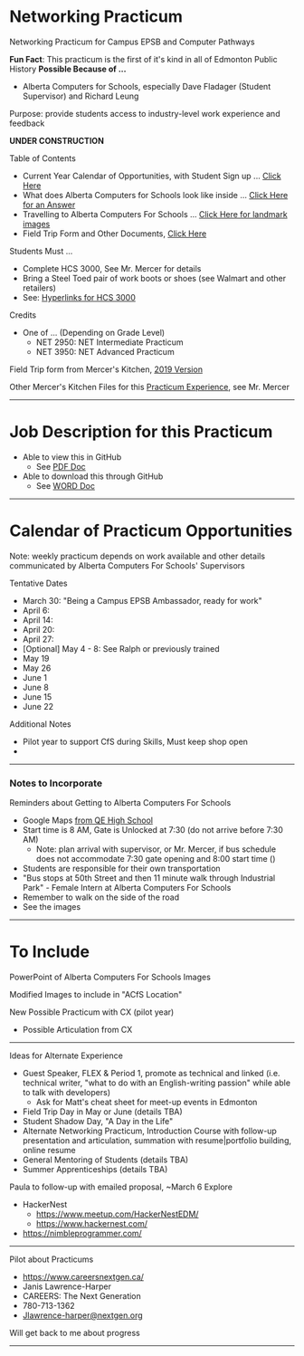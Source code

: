 # Networking Practicum
Networking Practicum for Campus EPSB and Computer Pathways

**Fun Fact**: This practicum is the first of it's kind in all of Edmonton Public History
**Possible Because of ...**
- Alberta Computers for Schools, especially Dave Fladager (Student Supervisor) and Richard Leung

Purpose: provide students access to industry-level work experience and feedback

**UNDER CONSTRUCTION**

Table of Contents
- Current Year Calendar of Opportunities, with Student Sign up ... <a href="">Click Here</a>
- What does Alberta Computers for Schools look like inside ... <a href="">Click Here for an Answer</a>
- Travelling to Alberta Computers For Schools ... <a href="">Click Here for landmark images</a>
- Field Trip Form and Other Documents, <a href="">Click Here</a>

Students Must ...
- Complete HCS 3000, See Mr. Mercer for details
- Bring a Steel Toed pair of work boots or shoes (see Walmart and other retailers)
- See: <a href="https://docs.google.com/document/d/18YsjGPuTiwOqYvr-_cPWc8QZwz1dsc8kF1SU9UMOOBY/edit">Hyperlinks for HCS 3000</a>

Credits
- One of ... (Depending on Grade Level)
  - NET 2950: NET Intermediate Practicum
  - NET 3950: NET Advanced Practicum

Field Trip form from Mercer's Kitchen, <a href="https://drive.google.com/drive/folders/1tGkdQxe70hmjIGnzpDnrEluSLTecXAa-">2019 Version</a>

Other Mercer's Kitchen Files for this <a href="https://drive.google.com/drive/folders/11nQuIFkx8B0kv1Cw1ZJG4oDsWE_t5vNQ">Practicum Experience</a>, see Mr. Mercer

---

# Job Description for this Practicum
- Able to view this in GitHub
  - See <a href="https://github.com/MercersKitchen/Networking-Practicum/blob/master/Job%20Description/Program%20Responsibilities.pdf">PDF Doc</a>
- Able to download this through GitHub
  - See <a href="https://github.com/MercersKitchen/Networking-Practicum/blob/master/Job%20Description/Program%20Responsibilities.docx">WORD Doc</a>

---

# Calendar of Practicum Opportunities

Note: weekly practicum depends on work available and other details communicated by Alberta Computers For Schools' Supervisors

Tentative Dates
- March 30: "Being a Campus EPSB Ambassador, ready for work"
- April 6:
- April 14:
- April 20:
- April 27:
- [Optional] May 4 - 8: See Ralph or previously trained
- May 19
- May 26
- June 1
- June 8
- June 15
- June 22

Additional Notes
- Pilot year to support CfS during Skills, Must keep shop open
-
---

### Notes to Incorporate

Reminders about Getting to Alberta Computers For Schools
- Google Maps <a href="https://www.google.com/maps/dir/Queen+Elizabeth+School,+9425+132+Ave+NW,+Edmonton,+AB+T5E+0Y4/alberta+computers+for+schools/@53.5532357,-113.452594,13z/data=!3m1!4b1!4m13!4m12!1m5!1m1!1s0x53a0236577265d81:0x2aacfdc438e98ee2!2m2!1d-113.4881316!2d53.5914815!1m5!1m1!1s0x53a023fc140fc9ab:0x1612c35c832232af!2m2!1d-113.4102319!2d53.520873">from QE High School</a>
- Start time is 8 AM, Gate is Unlocked at 7:30 (do not arrive before 7:30 AM)
  - Note: plan arrival with supervisor, or Mr. Mercer, if bus schedule does not accommodate 7:30 gate opening and 8:00 start time ()
- Students are responsible for their own transportation
- "Bus stops at 50th Street and then 11 minute walk through Industrial Park" - Female Intern at Alberta Computers For Schools
- Remember to walk on the side of the road
- See the images


---

# To Include

PowerPoint of Alberta Computers For Schools Images

Modified Images to include in "ACfS Location"

New Possible Practicum with CX (pilot year)
- Possible Articulation from CX

---

Ideas for Alternate Experience
- Guest Speaker, FLEX & Period 1, promote as technical and linked (i.e. technical writer, "what to do with an English-writing passion" while able to talk with developers)
  - Ask for Matt's cheat sheet for meet-up events in Edmonton
- Field Trip Day in May or June (details TBA)
- Student Shadow Day, "A Day in the Life"
- Alternate Networking Practicum, Introduction Course with follow-up presentation and articulation, summation with resume|portfolio building, online resume
- General Mentoring of Students (details TBA)
- Summer Apprenticeships (details TBA)

Paula to follow-up with emailed proposal, ~March 6
Explore
- HackerNest
  - https://www.meetup.com/HackerNestEDM/
  - https://www.hackernest.com/
- https://nimbleprogrammer.com/

---

Pilot about Practicums
- https://www.careersnextgen.ca/
- Janis Lawrence-Harper
- CAREERS: The Next Generation
- 780-713-1362
- Jlawrence-harper@nextgen.org

Will get back to me about progress

---
